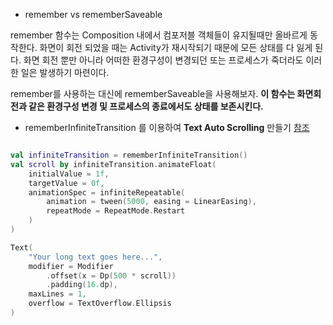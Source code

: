 * remember vs rememberSaveable

remember 함수는 Composition 내에서 컴포저블 객체들이 유지될때만 올바르게 동작한다. 화면이 회전 되었을 때는 Activity가 재시작되기 때문에 모든 상태를 다 잃게 된다. 화면 회전 뿐만 아니라 어떠한 환경구성이 변경되던 또는 프로세스가 죽더라도 이러한 일은 발생하기 마련이다.

remember를 사용하는 대신에 rememberSaveable을 사용해보자. **이 함수는 화면회전과 같은 환경구성 변경 및 프로세스의 종료에서도 상태를 보존시킨다.**


* rememberInfiniteTransition 를 이용하여 **Text Auto Scrolling** 만들기 [참조](https://stackoverflow.com/questions/76417870/how-can-i-make-a-text-auto-scrollable-in-jetpack-compose)


```kotlin

val infiniteTransition = rememberInfiniteTransition()
val scroll by infiniteTransition.animateFloat(
    initialValue = 1f,
    targetValue = 0f,
    animationSpec = infiniteRepeatable(
        animation = tween(5000, easing = LinearEasing),
        repeatMode = RepeatMode.Restart
    )
)

Text(
    "Your long text goes here...",
    modifier = Modifier
        .offset(x = Dp(500 * scroll))
        .padding(16.dp),
    maxLines = 1,
    overflow = TextOverflow.Ellipsis
)

```



